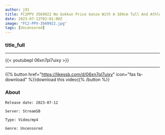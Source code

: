 ```yaml
---
author: j91
title: FC2PPV 3569922 No Gokkun Price Gonzo With A 169cm Tall And Athletic Beauty! It Is Gokkun With A Strong Vacuum Blow Job And Sex Is Requested With A Perverted Face Without Giving A Rest! Tempted From Beginning To End With A Big Butt Like A Foreigner, And At The End A Large Amount Of Vaginal Cum Shot In Bed *Bonus High Quality Version
date: 2023-07-12T02:01:00Z
image: "FC2-PPV-3569922.jpg"
tags: [Uncensored]
---
```


### title_full
___

{{< youtubepl 06xn7pl7uixy >}}
___

{{% button href="https://likessb.com/d/06xn7pl7uixy" icon="fas fa-download" %}}download this video{{% /button %}}
### About

`Release date: 2023-07-12`

`Server: StreamSB`

`Type: Video/mp4`

`Genre:	Uncensored`